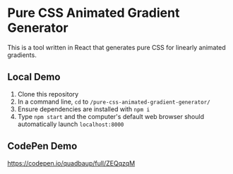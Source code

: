 # Pure CSS Animated Gradient Generator

This is a tool written in React that generates pure CSS for linearly animated gradients.

## Local Demo

1. Clone this repository
2. In a command line, `cd` to `/pure-css-animated-gradient-generator/`
3. Ensure dependencies are installed with `npm i`
4. Type `npm start` and the computer's default web browser should automatically launch `localhost:8000`

## CodePen Demo

<https://codepen.io/quadbaup/full/ZEQqzqM>

